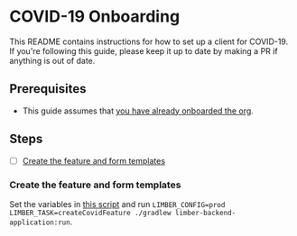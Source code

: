 # COVID-19 Onboarding

This README contains instructions for how to set up a client for COVID-19.
If you're following this guide, please keep it up to date by making a PR if anything is out of date.

## Prerequisites

- This guide assumes that [you have already onboarded the org](..).

## Steps

- [ ] [Create the feature and form templates](#create-the-feature-and-form-templates)

### Create the feature and form templates

Set the variables in
[this script](/limber-backend-application/src/main/kotlin/io/limberapp/backend/adhoc/CreateCovidFeature.kt)
and run `LIMBER_CONFIG=prod LIMBER_TASK=createCovidFeature ./gradlew limber-backend-application:run`.

